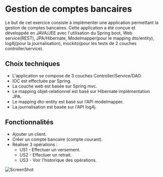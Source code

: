 # Gestion de comptes bancaires
Le but de cet exercice consiste à implémenter une application permettant la gestion de comptes bancaires.
Cette application a été conçue et développée en JAVA/JEE avec l'utilisation du Spring boot, Web service(REST), JPA/Hibernate, Modelmapper(pour le mapping dto/entity), log4j(pour la journalisation), mockito(pour les tests de 2 couches controller/service).


## Choix techniques
* L'application se compose de 3 couches Controller/Service/DAO.
* IOC est effectuée par Spring.
* La couche web est basée sur Spring mvc.
* Le mapping objet-relationnel est basé sur Hibernate implémentation JPA.
* Le mapping dto-entity est basé sur l'API modelmapper.
* La journalisation est basée sur l'API log4j.

## Fonctionnalités
* Ajouter un client.
* Créer un compte bancaire (compte courant).
* Réaliser 3 opérations :
  * US1 - Effectuer un versement.
  * US2 - Effectuer un retrait.
  * US3 - Voir l'historique des opérations.

![ScreenShot](https://image.ibb.co/iq6rwy/banque_Account.png)

